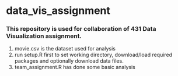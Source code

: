# data_vis_assignment
### This repository is used for collaboration of 431 Data Visualization assignment.
1. movie.csv is the dataset used for analysis
2. run setup.R first to set working directory, download/load required packages and optionally download data files. 
3. team_assignment.R has done some basic analysis
